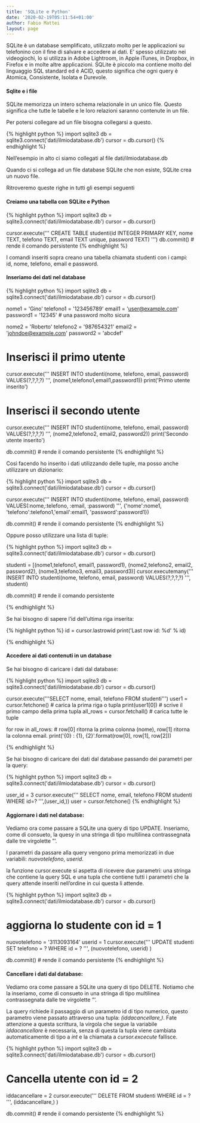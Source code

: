 ```yaml
---
title: 'SQLite e Python'
date: '2020-02-19T05:11:54+01:00'
author: Fabio Mattei
layout: page
---
```


SQLite è un database semplificato, utilizzato molto per le applicazioni su telefonino con il fine di salvare e accedere ai dati. E’ spesso utilizzato nei videogiochi, lo si utilizza in Adobe Lightroom, in Apple iTunes, in Dropbox, in Firefox e in molte altre applicazioni. SQLite è piccolo ma contiene molto del linguaggio SQL standard ed è ACID, questo significa che ogni query è Atomica, Consistente, Isolata e Durevole.

#### Sqlite e i file

SQLite memorizza un intero schema relazionale in un unico file. Questo significa che tutte le tabelle e le loro relazioni saranno contenute in un file.

Per potersi collegare ad un file bisogna collegarsi a questo.

{% highlight python %}
import sqlite3
db = sqlite3.connect('dati/ilmiodatabase.db') 
cursor = db.cursor() 
{% endhighlight %}

Nell’esempio in alto ci siamo collegati al file dati/ilmiodatabase.db

Quando ci si collega ad un file database SQLite che non esiste, SQLite crea un nuovo file.

Ritroveremo queste righe in tutti gli esempi seguenti

#### Creiamo una tabella con SQLite e Python

{% highlight python %}
import sqlite3
db = sqlite3.connect('dati/ilmiodatabase.db') 
cursor = db.cursor() 

cursor.execute('''
CREATE TABLE studenti(id INTEGER PRIMARY KEY, nome TEXT,
telefono TEXT, email TEXT unique, password TEXT)
''') 
db.commit()   # rende il comando persistente
{% endhighlight %}

I comandi inseriti sopra creano una tabella chiamata studenti con i campi: id, nome, telefono, email e password.

#### Inseriamo dei dati nel database 

{% highlight python %}
import sqlite3
db = sqlite3.connect('dati/ilmiodatabase.db')
cursor = db.cursor()

nome1 = 'Gino'
telefono1 = '123456789' 
email1 = 'user@example.com' 
password1 = '12345'          # una password molto sicura

nome2 = 'Roberto'
telefono2 = '987654321'
email2 = 'johndoe@example.com' 
password2 = 'abcdef'

# Inserisci il primo utente
cursor.execute('''
INSERT INTO studenti(nome, telefono, email, password) VALUES(?,?,?,?)
''', (nome1,telefono1,email1,password1))
print('Primo utente inserito')

# Inserisci il secondo utente
cursor.execute('''
INSERT INTO studenti(nome, telefono, email, password) VALUES(?,?,?,?)
''', (nome2,telefono2, email2, password2))
print('Secondo utente inserito')

db.commit()    # rende il comando persistente
{% endhighlight %}

Così facendo ho inserito i dati utilizzando delle tuple, ma posso anche utilizzare un dizionario:

{% highlight python %}
import sqlite3
db = sqlite3.connect('dati/ilmiodatabase.db') 
cursor = db.cursor()

cursor.execute('''
INSERT INTO studenti(nome, telefono, email, password) VALUES(:nome,:telefono, :email, :password)
''', {'nome':nome1, 'telefono':telefono1,'email':email1, 'password':password1})

db.commit()    # rende il comando persistente
{% endhighlight %}

Oppure posso utilizzare una lista di tuple:

{% highlight python %}
import sqlite3
db = sqlite3.connect('dati/ilmiodatabase.db') 
cursor = db.cursor()

studenti = [(nome1,telefono1, email1, password1), (nome2,telefono2, email2, password2), (nome3,telefono3, email3, password3)]
cursor.executemany('''
INSERT INTO studenti(nome, telefono, email, password) VALUES(?,?,?,?)
''', studenti)

db.commit()    # rende il comando persistente

{% endhighlight %}

Se hai bisogno di sapere l’id dell’ultima riga inserita:

{% highlight python %}
id = cursor.lastrowid 
print('Last row id: %d' % id)

{% endhighlight %}

#### Accedere ai dati contenuti in un database

Se hai bisogno di caricare i dati dal database:

{% highlight python %}
import sqlite3
db = sqlite3.connect('dati/ilmiodatabase.db') 
cursor = db.cursor()

cursor.execute('''SELECT nome, email, telefono FROM studenti''') 
user1 = cursor.fetchone() # carica la prima riga o tupla 
print(user1[0]) # scrive il primo campo della prima tupla 
all_rows = cursor.fetchall() # carica tutte le tuple

for row in all_rows:
    # row[0] ritorna la prima colonna (nome), row[1] ritorna la colonna email. 
    print('{0} : {1}, {2}'.format(row[0], row[1], row[2]))
    
{% endhighlight %}

Se hai bisogno di caricare dei dati dal database passando dei parametri per la query:

{% highlight python %}
import sqlite3
db = sqlite3.connect('dati/ilmiodatabase.db') 
cursor = db.cursor()

user_id = 3
cursor.execute('''
SELECT nome, email, telefono FROM studenti WHERE id=?
''',(user_id,)) 
user = cursor.fetchone()
{% endhighlight %}

#### Aggiornare i dati nel database: 

Vediamo ora come passare a SQLite una query di tipo UPDATE. Inseriamo, come di consueto, la quesy in una stringa di tipo multilinea contrassegnata dalle tre virgolette ”’.

I parametri da passare alla query vengono prima memorizzati in due variabili: *nuovotelefono*, *userid*.

la funzione cursor.execute si aspetta di ricevere due parametri: una stringa che contiene la query SQL e una tupla che contiene tutti i parametri che la query attende inseriti nell’ordine in cui questa li attende.

{% highlight python %}
import sqlite3
db = sqlite3.connect('dati/ilmiodatabase.db') 
cursor = db.cursor()

# aggiorna lo studente con id = 1
nuovotelefono = '3113093164'
userid = 1
cursor.execute('''
UPDATE studenti SET telefono = ? WHERE id = ? 
''', (nuovotelefono, userid) )

db.commit()    # rende il comando persistente
{% endhighlight %}

#### Cancellare i dati dal database:

Vediamo ora come passare a SQLite una query di tipo DELETE. Notiamo che la inseriamo, come di consueto in una stringa di tipo multilinea contrassegnata dalle tre virgolette ”’.

La query richiede il passaggio di un parametro id di tipo numerico, questo parametro viene passato attraverso una tupla: *(iddacancellare,)*. Fate attenzione a questa scrittura, la virgola che segue la variabile *iddacancellare* è necessaria, senza di questa la tupla viene cambiata automaticamente di tipo a *int* e la chiamata a *cursor.excecute* fallisce.

{% highlight python %}
import sqlite3
db = sqlite3.connect('dati/ilmiodatabase.db') 
cursor = db.cursor()

# Cancella utente con id = 2
iddacancellare = 2
cursor.execute('''
DELETE FROM studenti WHERE id = ? 
''', (iddacancellare,) ) 

db.commit()    # rende il comando persistente
{% endhighlight %}


